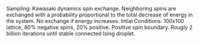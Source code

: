 Sampling: Kawasaki dynamics spin exchange. Neighboring spins are exchanged with a probability proportional to the total decrease of energy in the system. No exchange if energy increases. 
Intial Conditions: 100x100 lattice, 80% negative spins, 20% positive. Positive spin boundary.
Rougly 2 billion iterations until stable connected Ising droplet.
